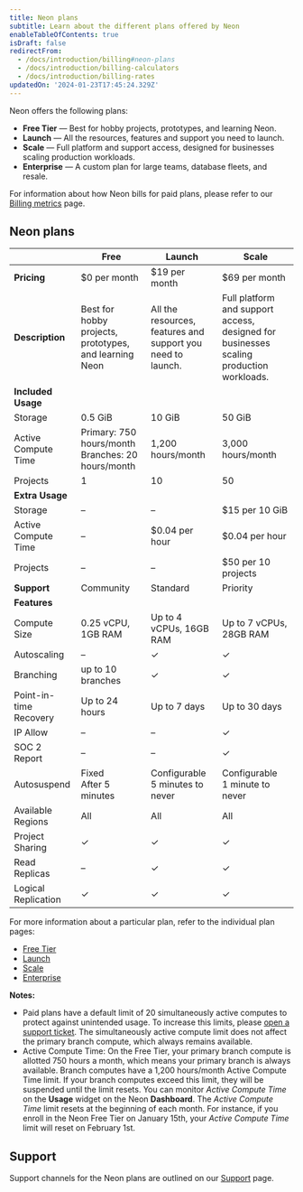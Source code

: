 ```yaml
---
title: Neon plans
subtitle: Learn about the different plans offered by Neon
enableTableOfContents: true
isDraft: false
redirectFrom:
  - /docs/introduction/billing#neon-plans
  - /docs/introduction/billing-calculators
  - /docs/introduction/billing-rates
updatedOn: '2024-01-23T17:45:24.329Z'
---
```


Neon offers the following plans: 

- **Free Tier** &mdash; Best for hobby projects, prototypes, and learning Neon.
- **Launch** &mdash; All the resources, features and support you need to launch.
- **Scale** &mdash; Full platform and support access, designed for businesses scaling production workloads.
- **Enterprise** &mdash; A custom plan for large teams, database fleets, and resale.

For information about how Neon bills for paid plans, please refer to our [Billing metrics](/docs/introduction/billing) page.

## Neon plans

|                         | Free                                         | Launch                                       | Scale                                        |
|-------------------------|----------------------------------------------|----------------------------------------------|----------------------------------------------|
| **Pricing**             | $0 per month                                 | $19 per month                                | $69 per month                                |
| **Description**         | Best for hobby projects, prototypes, and learning Neon | All the resources, features and support you need to launch. | Full platform and support access, designed for businesses scaling production workloads. |
| **Included Usage**      |                                              |                                              |                                              |
| Storage                 | 0.5 GiB                                      | 10 GiB                                       | 50 GiB                                       |
| Active Compute Time     | Primary: 750 hours/month<br>Branches: 20 hours/month | 1,200 hours/month                    | 3,000 hours/month                            |
| Projects                | 1                                            | 10                                           | 50                                           |
| **Extra Usage**         |                                              |                                              |                                              |
| Storage                 | –                                            | –                                            | $15 per 10 GiB                               |
| Active Compute Time     | –                                            | $0.04 per hour                               | $0.04 per hour                               |
| Projects                | –                                            | –                                            | $50 per 10 projects                          |
| **Support**             | Community                                    | Standard                                     | Priority                                     |
| **Features**            |                                              |                                              |                                              |
| Compute Size            | 0.25 vCPU, 1GB RAM                           | Up to 4 vCPUs, 16GB RAM                      | Up to 7 vCPUs, 28GB RAM                      |
| Autoscaling             | –                                            | &check;                                      | &check;                                      |
| Branching               | up to 10 branches                            | &check;                                      | &check;                                      |
| Point-in-time Recovery  | Up to 24 hours                               | Up to 7 days                                 | Up to 30 days                                |
| IP Allow                | –                                            | –                                            | &check;                                      |
| SOC 2 Report            | –                                            | –                                            | &check;                                      |
| Autosuspend             | Fixed<br>After 5 minutes                     | Configurable<br>5 minutes to never           | Configurable<br>1 minute to never            |
| Available Regions       | All                                          | All                                          | All                                          |
| Project Sharing         | &check;                                      | &check;                                      | &check;                                      |
| Read Replicas           | –                                            | &check;                                      | &check;                                      |
| Logical Replication     | &check;                                      | &check;                                      | &check;                                      |


For more information about a particular plan, refer to the individual plan pages:

- [Free Tier](/docs/introduction/free-tier)
- [Launch](/docs/introduction/pro-plan)
- [Scale](/docs/introduction/scale-plan)
- [Enterprise](/docs/introduction/enterprise-plan)

**Notes:**

- Paid plans have a default limit of 20 simultaneously active computes to protect against unintended usage. To increase this limits, please [open a support ticket](/docs/introduction/support). The simultaneously active compute limit does not affect the primary branch compute, which always remains available.
- Active Compute Time: On the Free Tier, your primary branch compute is allotted 750 hours a month, which means your primary branch is always available. Branch computes have a 1,200 hours/month Active Compute Time limit. If your branch computes exceed this limit, they will be suspended until the limit resets. You can monitor _Active Compute Time_ on the **Usage** widget on the Neon **Dashboard**. The _Active Compute Time_ limit resets at the beginning of each month. For instance, if you enroll in the Neon Free Tier on January 15th, your _Active Compute Time_ limit will reset on February 1st.

## Support

Support channels for the Neon plans are outlined on our [Support](/docs/introduction/support) page.
